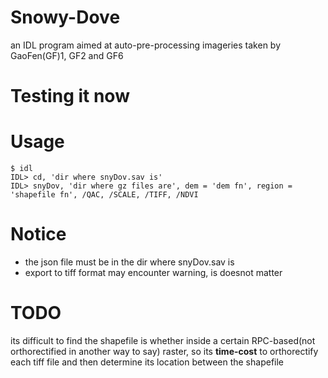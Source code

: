 # Snowy-Dove
an IDL program aimed at auto-pre-processing imageries taken by GaoFen(GF)1, GF2 and GF6
# Testing it now

# Usage
```
$ idl
IDL> cd, 'dir where snyDov.sav is'
IDL> snyDov, 'dir where gz files are', dem = 'dem fn', region = 'shapefile fn', /QAC, /SCALE, /TIFF, /NDVI
```
# Notice
- the json file must be in the dir where snyDov.sav is
- export to tiff format may encounter warning, is doesnot matter
# TODO
its difficult to find the shapefile is whether inside a certain RPC-based(not orthorectified in another way to say) raster, so its **time-cost** to orthorectify each tiff file and then determine its location between the shapefile
